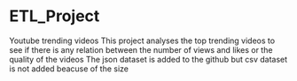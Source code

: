 # ETL_Project
Youtube trending videos
This project analyses the top trending videos to see if there is any relation between the number of views and likes or the quality of the videos 
The json dataset is added to the github but csv dataset is not added beacuse of the size

